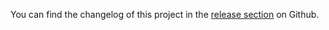 You can find the changelog of this project in the [release section]([http](https://github.com/mltooling/project-template/releases)) on Github. 